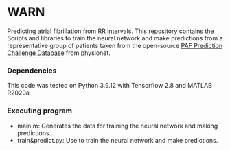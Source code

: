 # WARN
Predicting atrial fibrillation from RR intervals. This repository contains the Scripts and libraries to train the neural network and make predictions from a representative group of patients taken from the open-source [PAF Prediction Challenge Database](https://physionet.org/content/afpdb/1.0.0/) from physionet.

### Dependencies
This code was tested on Python 3.9.12 with Tensorflow 2.8 and MATLAB R2020a

### Executing program

* main.m: Generates the data for training the neural network and making predictions.
* train&predict.py: Use to train the neural network and make predictions.

